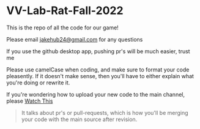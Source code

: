 # VV-Lab-Rat-Fall-2022
This is the repo of all the code for our game!

Please email jakehub24@gmail.com for any questions

If you use the github desktop app, pushing pr's will be much easier, trust me

Please use camelCase when coding, and make sure to format your code pleasently. If it doesn't make sense, then you'll have to either explain what you're doing or rewrite it.

If you're wondering how to upload your new code to the main channel, please [Watch This](https://www.youtube.com/watch?v=For9VtrQx58&ab_channel=Codecademy)

> It talks about pr's or pull-requests, which is how you'll be merging your code with the main source after revision.
